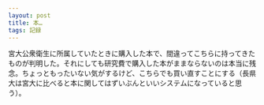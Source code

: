 ```yaml
---
layout: post
title: 本…
tags: 記録
---
```


宮大公衆衛生に所属していたときに購入した本で、間違ってこちらに持ってきたものが判明した。それにしても研究費で購入した本がままならないのは本当に残念。ちょっともったいない気がするけど、こちらでも買い直すことにする（長県大は宮大に比べると本に関してはずいぶんといいシステムになっていると思う）。


